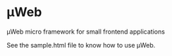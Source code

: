 # µWeb
µWeb micro framework for small frontend applications

See the sample.html file to know how to use µWeb.
